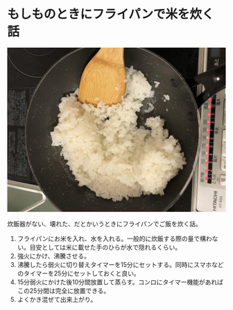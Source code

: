 # もしものときにフライパンで米を炊く話

![](001.jpg)


炊飯器がない、壊れた、だとかいうときにフライパンでご飯を炊く話。



1. フライパンにお米を入れ、水を入れる。一般的に炊飯する際の量で構わない。目安としては米に載せた手のひらが水で隠れるくらい。
2. 強火にかけ、沸騰させる。
3. 沸騰したら弱火に切り替えタイマーを15分にセットする。同時にスマホなどのタイマーを25分にセットしておくと良い。
4. 15分弱火にかけた後10分間放置して蒸らす。コンロにタイマー機能があればこの25分間は完全に放置できる。
5. よくかき混ぜて出来上がり。
